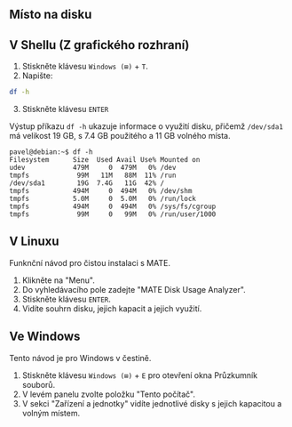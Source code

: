 ## Místo na disku

## V Shellu (Z grafického rozhraní)

1. Stiskněte klávesu `Windows (⊞)` + `T`.
2. Napište:
```bash
df -h
```
3. Stiskněte klávesu `ENTER`

Výstup příkazu `df -h` ukazuje informace o využití disku, přičemž `/dev/sda1` má velikost 19 GB, s 7.4 GB použitého a 11 GB volného místa.

```
pavel@debian:~$ df -h
Filesystem      Size  Used Avail Use% Mounted on
udev            479M     0  479M   0% /dev
tmpfs            99M   11M   88M  11% /run
/dev/sda1        19G  7.4G   11G  42% /
tmpfs           494M     0  494M   0% /dev/shm
tmpfs           5.0M     0  5.0M   0% /run/lock
tmpfs           494M     0  494M   0% /sys/fs/cgroup
tmpfs            99M     0   99M   0% /run/user/1000
```

## V Linuxu
Funknční návod pro čistou instalaci s MATE.
1. Klikněte na "Menu".
2. Do vyhledávacího pole zadejte "MATE Disk Usage Analyzer".
3. Stiskněte klávesu `ENTER`.
4. Vidíte souhrn disku, jejich kapacit a jejich využití.


## Ve Windows
Tento návod je pro Windows v čestině.
1. Stiskněte klávesu `Windows (⊞)` + `E` pro otevření okna Průzkumník souborů.
2. V levém panelu zvolte položku "Tento počítač".
3. V sekci "Zařízení a jednotky" vidíte jednotlivé disky s jejich kapacitou a volným místem.



